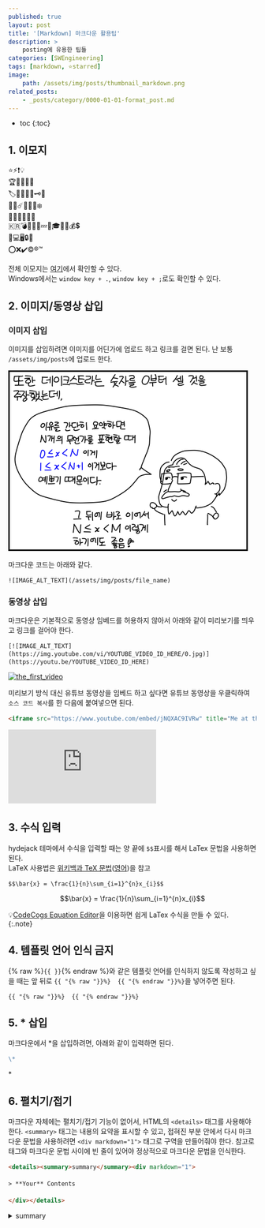 ```yaml
---
published: true
layout: post
title: '[Markdown] 마크다운 활용팁'
description: >
    posting에 유용한 팁들
categories: [SWEngineering]
tags: [markdown, ⭐starred]
image:
    path: /assets/img/posts/thumbnail_markdown.png
related_posts:
    - _posts/category/0000-01-01-format_post.md
---
```

* toc
{:toc}

## 1. 이모지

⭐⚡❗💡  
🏆🥇🥈🥉🏅  
🏷️🔖📎📌🔑🗝️🧭  
🌟🌠☄️🌈🔥💧❄️  
🥞🧀🥓🍔🍕🍺  
🇰🇷💣💢💥💯💤🦈🎓💎🔔💰💲  
🔋💻🖥️🔒🔗  
⭕❌✔️©️®️™️  

전체 이모지는 [여기](https://github.com/ikatyang/emoji-cheat-sheet/blob/master/README.md)에서 확인할 수 있다.  
Windows에서는 `window key + .`, `window key + ;`로도 확인할 수 있다.  

## 2. 이미지/동영상 삽입

### 이미지 삽입

이미지를 삽입하려면 이미지를 어딘가에 업로드 하고 링크를 걸면 된다. 난 보통 `/assets/img/posts`에 업로드 한다.  

![yagongman_Dijkstra](/assets/img/posts/yagongman_Dijkstra.png)

마크다운 코드는 아래와 같다.  

```
![IMAGE_ALT_TEXT](/assets/img/posts/file_name)
```

### 동영상 삽입

마크다운은 기본적으로 동영상 임베드를 허용하지 않아서 아래와 같이 미리보기를 띄우고 링크를 걸어야 한다.

```
[![IMAGE_ALT_TEXT](https://img.youtube.com/vi/YOUTUBE_VIDEO_ID_HERE/0.jpg)](https://youtu.be/YOUTUBE_VIDEO_ID_HERE)
```

[![the_first_video](https://img.youtube.com/vi/jNQXAC9IVRw/0.jpg)](https://youtu.be/jNQXAC9IVRw)

미리보기 방식 대신 유튜브 동영상을 임베드 하고 싶다면 유튜브 동영상을 우클릭하여 `소스 코드 복사`를 한 다음에 붙여넣으면 된다.  

```html
<iframe src="https://www.youtube.com/embed/jNQXAC9IVRw" title="Me at the zoo" frameborder="0" allowfullscreen></iframe>
```

<iframe src="https://www.youtube.com/embed/jNQXAC9IVRw" title="Me at the zoo" frameborder="0" allowfullscreen></iframe>

## 3. 수식 입력

hydejack 테마에서 수식을 입력할 때는 양 끝에 `$$`표시를 해서 LaTex 문법을 사용하면 된다.  
LaTeX 사용법은 [위키백과 TeX 문법](https://ko.wikipedia.org/wiki/%EC%9C%84%ED%82%A4%EB%B0%B1%EA%B3%BC:TeX_%EB%AC%B8%EB%B2%95)([영어](https://en.wikipedia.org/wiki/Help:Displaying_a_formula))을 참고  

```
$$\bar{x} = \frac{1}{n}\sum_{i=1}^{n}x_{i}$$
```

$$\bar{x} = \frac{1}{n}\sum_{i=1}^{n}x_{i}$$

💡[CodeCogs Equation Editor](https://editor.codecogs.com/)을 이용하면 쉽게 LaTex 수식을 만들 수 있다.  
{:.note}

## 4. 템플릿 언어 인식 금지

{% raw %}`{{ }}`{% endraw %}와 같은 템플릿 언어를 인식하지 않도록 작성하고 싶을 때는 앞 뒤로 `{{ "{% raw "}}%}  {{ "{% endraw "}}%}`을 넣어주면 된다.

```liquid
{{ "{% raw "}}%}  {{ "{% endraw "}}%}
```

## 5. \* 삽입

마크다운에서 \*을 삽입하려면, 아래와 같이 입력하면 된다.  

```markdown
\*
```

\*

## 6. 펼치기/접기

마크다운 자체에는 펼치기/접기 기능이 없어서, HTML의 `<details>` 태그를 사용해야 한다. `<summary>` 태그는 내용의 요약을 표시할 수 있고, 접혀진 부분 안에서 다시 마크다운 문법을 사용하려면 `<div markdown="1">` 태그로 구역을 만들어줘야 한다. 참고로 태그와 마크다운 문법 사이에 빈 줄이 있어야 정상적으로 마크다운 문법을 인식한다.  

```html
<details><summary>summary</summary><div markdown="1">

> **Your** Contents

</div></details>
```

<details><summary>summary</summary><div markdown="1">
> **Your** Contents
</div></details>